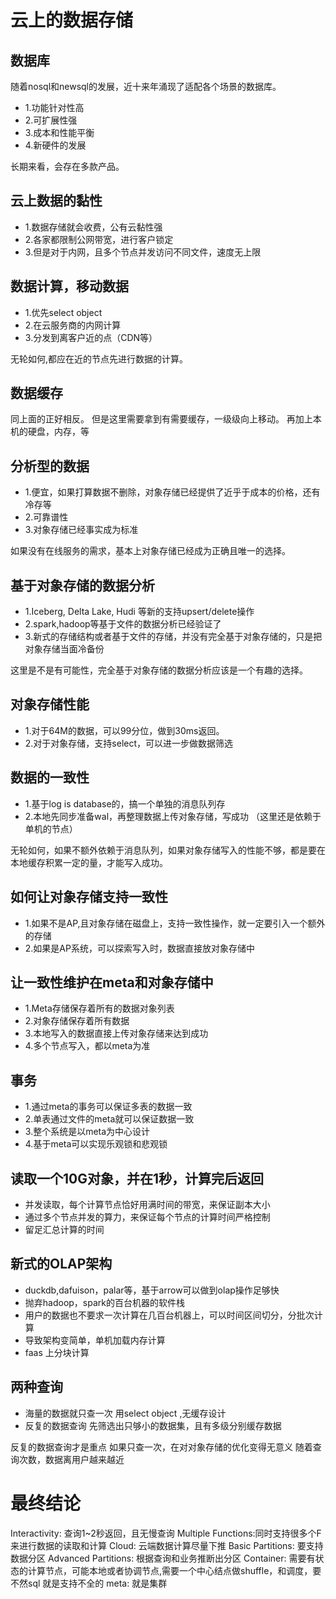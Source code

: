 # 云上的数据存储

## 数据库
随着nosql和newsql的发展，近十来年涌现了适配各个场景的数据库。
- 1.功能针对性高
- 2.可扩展性强
- 3.成本和性能平衡
- 4.新硬件的发展

长期来看，会存在多款产品。

## 云上数据的黏性
- 1.数据存储就会收费，公有云黏性强
- 2.各家都限制公网带宽，进行客户锁定
- 3.但是对于内网，且多个节点并发访问不同文件，速度无上限





## 数据计算，移动数据
- 1.优先select object
- 2.在云服务商的内网计算
- 3.分发到离客户近的点（CDN等）

无轮如何,都应在近的节点先进行数据的计算。

## 数据缓存
同上面的正好相反。
但是这里需要拿到有需要缓存，一级级向上移动。
再加上本机的硬盘，内存，等


## 分析型的数据
- 1.便宜，如果打算数据不删除，对象存储已经提供了近乎于成本的价格，还有冷存等
- 2.可靠谱性
- 3.对象存储已经事实成为标准

如果没有在线服务的需求，基本上对象存储已经成为正确且唯一的选择。

## 基于对象存储的数据分析
- 1.Iceberg, Delta Lake, Hudi 等新的支持upsert/delete操作
- 2.spark,hadoop等基于文件的数据分析已经验证了
- 3.新式的存储结构或者基于文件的存储，并没有完全基于对象存储的，只是把对象存储当面冷备份

这里是不是有可能性，完全基于对象存储的数据分析应该是一个有趣的选择。

## 对象存储性能
- 1.对于64M的数据，可以99分位，做到30ms返回。
- 2.对于对象存储，支持select，可以进一步做数据筛选

## 数据的一致性
- 1.基于log is database的，搞一个单独的消息队列存
- 2.本地先同步准备wal，再整理数据上传对象存储，写成功 （这里还是依赖于单机的节点）

无轮如何，如果不额外依赖于消息队列，如果对象存储写入的性能不够，都是要在本地缓存积累一定的量，才能写入成功。

## 如何让对象存储支持一致性
- 1.如果不是AP,且对象存储在磁盘上，支持一致性操作，就一定要引入一个额外的存储
- 2.如果是AP系统，可以探索写入时，数据直接放对象存储中


## 让一致性维护在meta和对象存储中
- 1.Meta存储保存着所有的数据对象列表
- 2.对象存储保存着所有数据
- 3.本地写入的数据直接上传对象存储来达到成功
- 4.多个节点写入，都以meta为准

## 事务
- 1.通过meta的事务可以保证多表的数据一致
- 2.单表通过文件的meta就可以保证数据一致
- 3.整个系统是以meta为中心设计
- 4.基于meta可以实现乐观锁和悲观锁

## 读取一个10G对象，并在1秒，计算完后返回
- 并发读取，每个计算节点恰好用满时间的带宽，来保证副本大小
- 通过多个节点并发的算力，来保证每个节点的计算时间严格控制
- 留足汇总计算的时间

## 新式的OLAP架构
- duckdb,dafuison，palar等，基于arrow可以做到olap操作足够快
- 抛弃hadoop，spark的百台机器的软件栈
- 用户的数据也不要求一次计算在几百台机器上，可以时间区间切分，分批次计算
- 导致架构变简单，单机加载内存计算
- faas 上分块计算

## 两种查询
- 海量的数据就只查一次
用select object ,无缓存设计
- 反复的数据查询
先筛选出只够小的数据集，且有多级分别缓存数据

反复的数据查询才是重点
如果只查一次，在对对象存储的优化变得无意义
随着查询次数，数据离用户越来越近

# 最终结论
Interactivity: 查询1~2秒返回，且无慢查询
Multiple Functions:同时支持很多个F来进行数据的读取和计算
Cloud: 云端数据计算尽量下推
Basic Partitions: 要支持数据分区
Advanced Partitions: 根据查询和业务推断出分区
Container: 需要有状态的计算节点，可能本地或者协调节点,需要一个中心结点做shuffle，和调度，要不然sql 就是支持不全的
meta: 就是集群 
